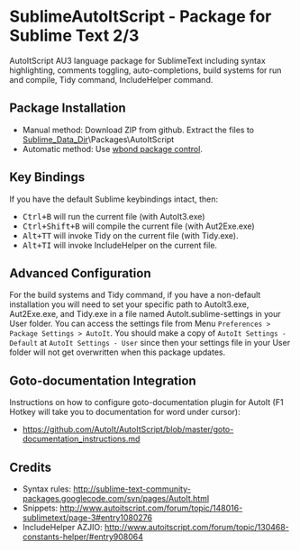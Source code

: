 # SublimeAutoItScript - Package for Sublime Text 2/3
AutoItScript AU3 language package for SublimeText including syntax highlighting, comments toggling, auto-completions, build systems for run and compile, Tidy command, IncludeHelper command.

## Package Installation
* Manual method: Download ZIP from github. Extract the files to [Sublime_Data_Dir](http://docs.sublimetext.info/en/latest/basic_concepts.html#the-data-directory)\Packages\AutoItScript
* Automatic method: Use [wbond package control](https://sublime.wbond.net/).

## Key Bindings
If you have the default Sublime keybindings intact, then:
* <kbd>Ctrl+B</kbd> will run the current file (with AutoIt3.exe)
* <kbd>Ctrl+Shift+B</kbd> will compile the current file (with Aut2Exe.exe)
* <kbd>Alt+T</kbd><kbd>T</kbd> will invoke Tidy on the current file (with Tidy.exe).
* <kbd>Alt+T</kbd><kbd>I</kbd> will invoke IncludeHelper on the current file.

## Advanced Configuration
For the build systems and Tidy command, if you have a non-default installation you will need to set your specific path to AutoIt3.exe, Aut2Exe.exe, and Tidy.exe in a file named AutoIt.sublime-settings in your User folder. You can access the settings file from Menu `Preferences > Package Settings > AutoIt`. You should make a copy of `AutoIt Settings - Default` at `AutoIt Settings - User` since then your settings file in your User folder will not get overwritten when this package updates.

## Goto-documentation Integration
Instructions on how to configure goto-documentation plugin for AutoIt (F1 Hotkey will take you to documentation for word under cursor):
* https://github.com/AutoIt/AutoItScript/blob/master/goto-documentation_instructions.md

## Credits
* Syntax rules: http://sublime-text-community-packages.googlecode.com/svn/pages/AutoIt.html
* Snippets: http://www.autoitscript.com/forum/topic/148016-sublimetext/page-3#entry1080276
* IncludeHelper AZJIO: http://www.autoitscript.com/forum/topic/130468-constants-helper/#entry908064

